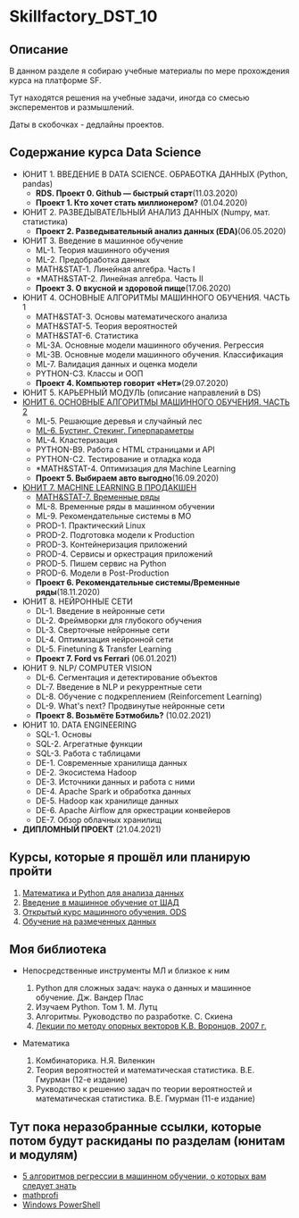 # Skillfactory_DST_10

## Описание
В данном разделе я собираю учебные материалы по мере прохождения курса на платформе SF.

Тут находятся решения на учебные задачи, иногда со смесью эксперементов и размышлений.

Даты в скобочках - дедлайны проектов.
## Содержание курса Data Science
- ЮНИТ 1. ВВЕДЕНИЕ В DATA SCIENCE. ОБРАБОТКА ДАННЫХ (Python, pandas)
    - **RDS. Проект 0. Github — быстрый старт**(11.03.2020)
    - **Проект 1. Кто хочет стать миллионером?** (01.04.2020)
- ЮНИТ 2. РАЗВЕДЫВАТЕЛЬНЫЙ АНАЛИЗ ДАННЫХ (Numpy, мат. статистика)
    - **Проект 2. Разведывательный анализ данных (EDA)**(06.05.2020)
- ЮНИТ 3. Введение в машинное обучение
    - ML-1. Теория машинного обучения
    - ML-2. Предобработка данных
    - MATH&STAT-1. Линейная алгебра. Часть I
    - *MATH&STAT-2. Линейная алгебра. Часть II
    - **Проект 3. О вкусной и здоровой пище**(17.06.2020)
- ЮНИТ 4. ОСНОВНЫЕ АЛГОРИТМЫ МАШИННОГО ОБУЧЕНИЯ. ЧАСТЬ 1
	- MATH&STAT-3. Основы математического анализа
    - MATH&STAT-5. Теория вероятностей
    - MATH&STAT-6. Статистика
    - ML-3A. Основные модели машинного обучения. Регрессия
    - ML-3B. Основные модели машинного обучения. Классификация
    - ML-7. Валидация данных и оценка модели
    - PYTHON-C3. Классы и ООП
    - **Проект 4. Компьютер говорит «Нет»**(29.07.2020)
- ЮНИТ 5. КАРЬЕРНЫЙ МОДУЛЬ (описание направлений в DS)
- [ЮНИТ 6. ОСНОВНЫЕ АЛГОРИТМЫ МАШИННОГО ОБУЧЕНИЯ. ЧАСТЬ 2](https://github.com/IvanRumyantsev/Skillfactory_DST_10/tree/master/Юнит%206.%20Основные%20алгоритмы%20машинного%20обучения.%20Часть%202/ML-6.%20Бустинг.%20Стекинг)
    - ML-5. Решающие деревья и случайный лес
    - [ML-6. Бустинг. Стекинг. Гиперпараметры](https://github.com/IvanRumyantsev/Skillfactory_DST_10/blob/master/Юнит%206.%20Основные%20алгоритмы%20машинного%20обучения.%20Часть%202/ML-6.%20Бустинг.%20Стекинг/ML-6.Boosting_Stacking.ipynb)
    - ML-4. Кластеризация
    - PYTHON-B9. Работа с HTML страницами и API
    - PYTHON-C2. Тестирование и отладка кода
    - *MATH&STAT-4. Оптимизация для Machine Learning
    - **Проект 5. Выбираем авто выгодно**(16.09.2020)
- [ЮНИТ 7. MACHINE LEARNING В ПРОДАКШЕН](https://github.com/IvanRumyantsev/Skillfactory_DST_10/tree/master/Юнит%207.%20Machine%20Learning%20в%20продакшн)
    - [MATH&STAT-7. Временные ряды](https://github.com/IvanRumyantsev/Skillfactory_DST_10/tree/master/Юнит%207.%20Machine%20Learning%20в%20продакшн/MATH%26STAT-7.%20Временные%20ряды)
    - ML-8. Временные ряды в машинном обучении
    - ML-9. Рекомендательные системы в МО
    - PROD-1. Практический Linux
    - PROD-2. Подготовка модели к Production
    - PROD-3. Контейнеризация приложений
    - PROD-4. Сервисы и оркестрация приложений
    - PROD-5. Пишем сервис на Python
    - PROD-6. Модели в Post-Production
    - **Проект 6. Рекомендательные системы/Временные ряды**(18.11.2020)
- ЮНИТ 8. НЕЙРОННЫЕ СЕТИ
    - DL-1. Введение в нейронные сети
    - DL-2. Фреймворки для глубокого обучения
    - DL-3. Сверточные нейронные сети
    - DL-4. Оптимизация нейронной сети
    - DL-5. Finetuning & Transfer Learning
    - **Проект 7. Ford vs Ferrari** (06.01.2021)
- ЮНИТ 9. NLP/ COMPUTER VISION
	- DL-6. Сегментация и детектирование объектов
    - DL-7. Введение в NLP и рекуррентные сети
    - DL-8. Обучение с подкреплением (Reinforcement Learning)
    - DL-9. What's next? Продвинутые нейронные сети
    - **Проект 8. Возьмёте Бэтмобиль?** (10.02.2021)
- ЮНИТ 10. DATA ENGINEERING
    - SQL-1. Основы
    - SQL-2. Агрегатные функции
    - SQL-3. Работа с таблицами
    - DE-1. Современные хранилища данных
    - DE-2. Экосистема Hadoop
    - DE-3. Источники данных и работа с ними
    - DE-4. Apache Spark и обработка данных
    - DE-5. Hadoop как хранилище данных
    - DE-6. Apache Airflow для оркестрации конвейеров
    - DE-7. Обзор облачных хранилищ
- **ДИПЛОМНЫЙ ПРОЕКТ** (21.04.2021)

## Курсы, которые я прошёл или планирую пройти

1. [Математика и Python для анализа данных](https://www.coursera.org/learn/mathematics-and-python "Cursera")
2. [Введение в машинное обучение от ШАД](https://www.coursera.org/learn/vvedenie-mashinnoe-obuchenie#syllabus "Cursera")
3. [Открытый курс машинного обучения. ODS](https://habr.com/ru/company/ods/blog/322626/ "Habr")
4. [Обучение на размеченных данных](https://www.coursera.org/learn/supervised-learning/home/welcome "Cursera")

## Моя библиотека
- Непосредственные инструменты МЛ и близкое к ним
    1. Python для сложных задач: наука о данных и машинное обучение. Дж. Вандер Плас
    2. Изучаем Python. Том 1. М. Лутц
    3. Алгоритмы. Руководство по разработке. С. Скиена
    4. [Лекции по методу опорных векторов К.В. Воронцов, 2007 г.](https://github.com/IvanRumyantsev/Skillfactory_DST_10/blob/master/SVM.pdf "SVM.pdf")

- Математика
    1. Комбинаторика. Н.Я. Виленкин
    2. Теория вероятностей и математическая статистика. В.Е. Гмурман (12-е издание)
    3. Рукводство к решению задач по теории вероятностей и математическая статистика. В.Е. Гмурман (11-е издание)

## Тут пока неразобранные ссылки, которые потом будут раскиданы по разделам (юнитам и модулям)
- [5 алгоритмов регрессии в машинном обучении, о которых вам следует знать](https://habr.com/ru/company/mailru/blog/513842/)
- [mathprofi](http://www.mathprofi.ru/ "Классный ресурс по математике!")
- [Windows PowerShell](https://docs.microsoft.com/ru-ru/powershell/scripting/learn/ps101/00-introduction?view=powershell-7)
